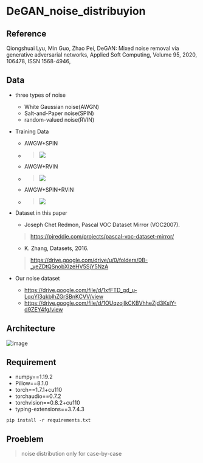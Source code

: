 # DeGAN_noise_distribuyion

## Reference
Qiongshuai Lyu, Min Guo, Zhao Pei,
DeGAN: Mixed noise removal via generative adversarial networks,
Applied Soft Computing,
Volume 95,
2020,
106478,
ISSN 1568-4946,

## Data
- three types of noise
  - White Gaussian noise(AWGN)
  - Salt-and-Paper noise(SPIN)
  - random-valued noise(RVIN)
  
- Training Data
  - AWGW+SPIN 
  - > <img src="http://chart.googleapis.com/chart?cht=tx&chl= \sigma=20\;s=20%,40%\\ \sigma=50\;s=20%,40%\\ " style="border:none;">
  - AWGW+RVIN
  - > <img src="http://chart.googleapis.com/chart?cht=tx&chl= \sigma=10\;r=10%,30%\\ \sigma=40\;r=10%,30%\\ " style="border:none;">
  - AWGW+SPIN+RVIN
  - > <img src="http://chart.googleapis.com/chart?cht=tx&chl= \sigma=40\;s=5%\;r=5%\\ \sigma=30\;s=10%\;r=10%\\ \sigma=20\;s=15%\;r=15%\\ \sigma=10\;s=20%\;r=20%\\ " style="border:none;">
  
- Dataset in this paper
  - Joseph Chet Redmon, Pascal VOC Dataset Mirror (VOC2007).
  > https://pjreddie.com/projects/pascal-voc-dataset-mirror/
  - K. Zhang, Datasets, 2016.
  > https://drive.google.com/drive/u/0/folders/0B-_yeZDtQSnobXIzeHV5SjY5NzA
  
- Our noise dataset
  - https://drive.google.com/file/d/1xfFTD_gd_u-LqqYI3qkblhZGrSBnKCVV/view
  - https://drive.google.com/file/d/1OUqzojlkCKBVhheZjd3KslY-d9ZEY4fg/view

## Architecture
![image](https://ars.els-cdn.com/content/image/1-s2.0-S1568494620304178-gr2.jpg)

## Requirement
- numpy==1.19.2
- Pillow==8.1.0
- torch==1.7.1+cu110
- torchaudio==0.7.2
- torchvision==0.8.2+cu110
- typing-extensions==3.7.4.3


`` pip install -r requirements.txt ``

## Proeblem
> noise distribution only for case-by-case

